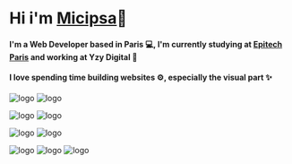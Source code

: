 # Hi i'm [Micipsa](https://sersour.com)👋

#### I'm a Web Developer based in Paris 💻, I'm currently studying at [Epitech Paris](https://github.com/EpitechIT2020) and working at Yzy Digital 🔭

#### I love spending time building websites ⚙️,  especially the visual part ✨

![logo](https://img.shields.io/badge/React-20232A?style=for-the-badge&logo=react&logoColor=61DAFB)
![logo](https://img.shields.io/badge/Express.js-000000?style=for-the-badge&logo=express&logoColor=white)

![logo](https://img.shields.io/badge/Laravel-FF2D20?style=for-the-badge&logo=laravel&logoColor=white)
![logo](https://img.shields.io/badge/Symfony-000000?style=for-the-badge&logo=Symfony&logoColor=white)

![logo](https://img.shields.io/badge/MongoDB-4EA94B?style=for-the-badge&logo=mongodb&logoColor=white)
![logo](https://img.shields.io/badge/MySQL-00000F?style=for-the-badge&logo=mysql&logoColor=white)


![logo](https://img.shields.io/badge/JavaScript-F7DF1E?style=for-the-badge&logo=javascript&logoColor=black)
![logo](https://img.shields.io/badge/PHP-777BB4?style=for-the-badge&logo=php&logoColor=white)
![logo](https://img.shields.io/badge/CSS3-1572B6?style=for-the-badge&logo=css3&logoColor=white)

<!--
**MiciWeb/MiciWeb** is a ✨ _special_ ✨ repository because its `README.md` (this file) appears on your GitHub profile.

Here are some ideas to get you started:

- 🔭 I’m currently working on ...
- 🌱 I’m currently learning ...
- 👯 I’m looking to collaborate on ...
- 🤔 I’m looking for help with ...
- 💬 Ask me about ...
- 📫 How to reach me: ...
- 😄 Pronouns: ...
- ⚡ Fun fact: ...
-->


<!--![Top Langs](https://github-readme-stats.vercel.app/api/top-langs/?username=MiciWeb&layout=compact)

